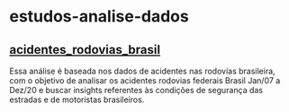 # estudos-analise-dados

## [acidentes_rodovias_brasil](https://github.com/fervassoler/estudos-analise-dados/tree/main/acidentes_rodovias_brasil)
Essa análise é baseada nos dados de acidentes nas rodovias brasileira, com o objetivo de analisar os acidentes rodovias federais Brasil Jan/07 a Dez/20 e buscar insights referentes às condições de segurança das estradas e de motoristas brasileiros.
